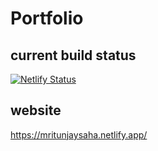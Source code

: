 # Portfolio

## current build status

[![Netlify Status](https://api.netlify.com/api/v1/badges/cfc268a4-6216-4fb5-b1eb-3bfc699368d7/deploy-status)](https://app.netlify.com/sites/mritunjaysaha/deploys)

## website

https://mritunjaysaha.netlify.app/
